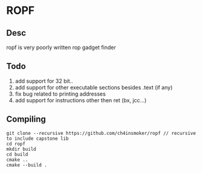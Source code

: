 <h1>ROPF</h1>

## Desc
<p>ropf is very poorly written rop gadget finder</p>

## Todo
1. add support for 32 bit..
2. add support for other executable sections besides .text (if any)
3. fix bug related to printing addresses
4. add support for instructions other then ret (bx, jcc...)

## Compiling
```
git clone --recursive https://github.com/ch4insmoker/ropf // recursive to include capstone lib
cd ropf
mkdir build
cd build
cmake ..
cmake --build .
```
